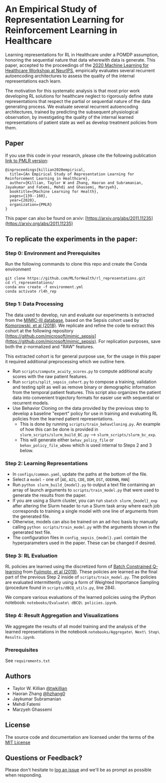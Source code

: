 # An Empirical Study of Representation Learning for Reinforcement Learning in Healthcare
Learning representations for RL in Healthcare under a POMDP assumption, honoring the sequential nature that data wherewith data is generate. This paper, accepted to the proceedings of the [2020 Machine Learning for Healthcare Workshop at NeurIPS](https://ml4health.github.io/2020/), empirically evaluates several recurrent autoencoding architectures to assess the quality of the internal representations each learn. 

The motivation for this systematic analysis is that most prior work developing RL solutions for healthcare neglect to rigorously define state representations that respect the partial or sequential nature of the data generating process. We evaluate several recurrent autoencoding architectures, trained by predicting the subsequent physiological observation, by investigating the quality of the internal learned representations of patient state as well as develop treatment policies from them.

## Paper
If you use this code in your research, please cite the following publication [link to PMLR version](http://proceedings.mlr.press/v136/killian20a):
```
@inproceedings{killian2020empirical,
  title={An Empirical Study of Representation Learning for Reinforcement Learning in Healthcare},
  author={Killian, Taylor W and Zhang, Haoran and Subramanian, Jayakumar and Fatemi, Mehdi and Ghassemi, Marzyeh},
  booktitle={Machine Learning for Health},
  pages={139--160},
  year={2020},
  organization={PMLR}
}
```

This paper can also be found on arxiv: [https://arxiv.org/abs/2011.11235](https://arxiv.org/abs/2011.11235)

## To replicate the experiments in the paper:
### Step 0: Environment and Prerequisites
Run the following commands to clone this repo and create the Conda environment
```
git clone https://github.com/MLforHealth/rl_representations.git
cd rl_representations/
conda env create -f environment.yml
conda activate rl4h_rep
```

### Step 1: Data Processing
The data used to develop, run and evaluate our experiments is extracted from the [MIMIC-III database](https://mimic.physionet.org/), based on the Sepsis cohort used by [Komorowski, et al (2018)](https://www.nature.com/articles/s41591-018-0213-5). We replicate and refine the code to extract this cohort at the following repository [https://github.com/microsoft/mimic_sepsis](https://github.com/microsoft/mimic_sepsis). For replication purposes, save both the z-normalized and "RAW" features.

This extracted cohort is for general purpose use, for the usage in this paper it required additional preprocessing which we outline here.
- Run `scripts/compute_acuity_scores.py` to compute additional acuity scores with the raw patient features.
- Run `scripts/split_sepsis_cohort.py` to compose a training, validation and testing split as well as remove binary or demographic information from the temporal patient features. This script also organizes the patient data into convenient trajectory formats for easier use with sequential or recurrent models.
- Use Behavior Cloning on the data provided by the previous step to develop a baseline "expert" policy for use in training and evaluating RL policies from the learned patient representations.
  * This is done by running `scripts/train_behavCloning.py`. An example of how this can be done is provided in `slurm_scripts/slurm_build_BC.py` --> `slurm_scripts/slurm_bc_exp`.
  * This will generate either `behav_policy_file` or `behav_policy_file_wDemo` which is used internal to Steps 2 and 3 below.

### Step 2: Learning Representations
- In `configs/common.yaml`, update the paths at the bottom of the file.
- Select a `model` - one of [`AE`, `AIS`, `CDE`, `DDM`, `DST`, `ODERNN`, `RNN`]
- Run `python slurm_build_{model}.py` to output a text file containing an array of launch arguments to `scripts/train_model.py` that were used to generate the results from the paper.
- If you are using a Slurm cluster, you can run `sbatch slurm_{model}_exp` after altering the Slurm header to run a Slurm task array where each job corresponds to training a single model with one line of arguments from the generated file.
- Otherwise, models can also be trained on an ad-hoc basis by manually calling `python scripts/train_model.py` with the arguments shown in the generated text file.
- The configuration files in `config_sepsis_{model}.yaml` contain the hyperparameters used in the paper. These can be changed if desired.

### Step 3: RL Evaluation

RL policies are learned using the discretized form of [Batch Constrained Q-learning](https://github.com/sfujim/BCQ) from [Fujimoto, et al (2019)](https://arxiv.org/abs/1910.01708). These policies are learned as the final part of the previous Step 2 inside of `scripts/train_model.py`. The policies are evaluated intermittently using a form of Weighted Importance Sampling (procedure found in `scripts/dBCQ_utils.py`, line 284).

We compare various evaluations of the learned policies using the iPython notebook: `notebooks/Evaluate\ dBCQ\ policies.ipynb`.

### Step 4: Result Aggregation and Visualizations
We aggregate the results of all model training and the analysis of the learned representations in the notebook `notebooks/Aggregate\ Next\ Step\ Results.ipynb`.

### Prerequisites
See `requirements.txt`

## Authors
* Taylor W. Killian [@twkillian](https://github.com/twkillian)
* Haoran Zhang [@hzhang0](https://github.com/hzhang0)
* Jaykumar Subramanian
* Mehdi Fatemi
* Marzyeh Ghassemi

## License

The source code and documentation are licensed under the terms of the [MIT License](https://opensource.org/licenses/MIT)

## Questions or Feedback?
Please don't hesitate to [log an issue](https://github.com/MLforHealth/rl_representations/issues) and we'll be as prompt as possible when responding.

